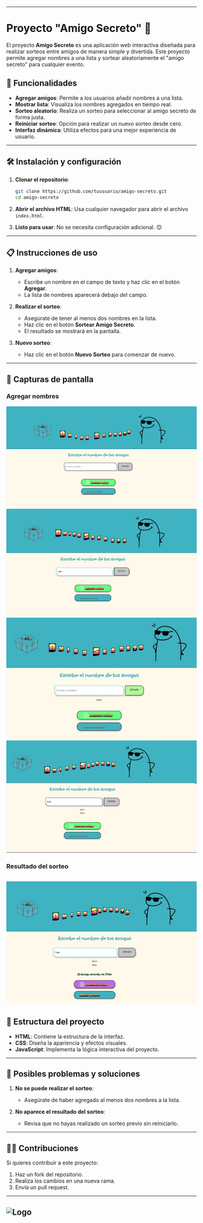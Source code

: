 
---

# Proyecto "Amigo Secreto" 🎉

El proyecto **Amigo Secreto** es una aplicación web interactiva diseñada para realizar sorteos entre amigos de manera simple y divertida. Este proyecto permite agregar nombres a una lista y sortear aleatoriamente el "amigo secreto" para cualquier evento.

## 🚀 Funcionalidades

- **Agregar amigos**: Permite a los usuarios añadir nombres a una lista.
- **Mostrar lista**: Visualiza los nombres agregados en tiempo real.
- **Sorteo aleatorio**: Realiza un sorteo para seleccionar al amigo secreto de forma justa.
- **Reiniciar sorteo**: Opción para realizar un nuevo sorteo desde cero.
- **Interfaz dinámica**: Utiliza efectos para una mejor experiencia de usuario.

---

## 🛠️ Instalación y configuración

1. **Clonar el repositorio**:
   ```bash
   git clone https://github.com/tuusuario/amigo-secreto.git
   cd amigo-secreto
   ```

2. **Abrir el archivo HTML**: 
   Usa cualquier navegador para abrir el archivo `index.html`.

3. **Listo para usar**: No se necesita configuración adicional. 😊

---

## 📋 Instrucciones de uso

1. **Agregar amigos**:
   - Escribe un nombre en el campo de texto y haz clic en el botón **Agregar**.
   - La lista de nombres aparecerá debajo del campo.

2. **Realizar el sorteo**:
   - Asegúrate de tener al menos dos nombres en la lista.
   - Haz clic en el botón **Sortear Amigo Secreto**.
   - El resultado se mostrará en la pantalla.

3. **Nuevo sorteo**:
   - Haz clic en el botón **Nuevo Sorteo** para comenzar de nuevo.

---

## 🌟 Capturas de pantalla

### Agregar nombres
![Agregar Nombres](https://github.com/MariaVictoria/challenge_AmigoSecreto_OracleOneAlura/blob/main/assets/capturas/Captura1.jpg)
![Agregar Nombres](https://github.com/MariaVictoria/challenge_AmigoSecreto_OracleOneAlura/blob/main/assets/capturas/Captura2.jpg)
![Agregar Nombres](https://github.com/MariaVictoria/challenge_AmigoSecreto_OracleOneAlura/blob/main/assets/capturas/Captura3.jpg)
![Agregar Nombres](https://github.com/MariaVictoria/challenge_AmigoSecreto_OracleOneAlura/blob/main/assets/capturas/Captura4.jpg)

### Resultado del sorteo

![Resultado del Sorteo](https://github.com/MariaVictoria/challenge_AmigoSecreto_OracleOneAlura/blob/main/assets/capturas/captura5.jpg)
---

## 📂 Estructura del proyecto

- **HTML**: Contiene la estructura de la interfaz.
- **CSS**: Diseña la apariencia y efectos visuales.
- **JavaScript**: Implementa la lógica interactiva del proyecto.

---

## 🐛 Posibles problemas y soluciones

1. **No se puede realizar el sorteo**:
   - Asegúrate de haber agregado al menos dos nombres a la lista.

2. **No aparece el resultado del sorteo**:
   - Revisa que no hayas realizado un sorteo previo sin reiniciarlo.

---

## 👩‍💻 Contribuciones

Si quieres contribuir a este proyecto:
1. Haz un fork del repositorio.
2. Realiza los cambios en una nueva rama.
3. Envía un pull request.

---


![Logo](https://github.com/MariaVictoria/challenge_AmigoSecreto_OracleOneAlura/blob/main/assets/minilogoAIVictoria.jpg)
---
